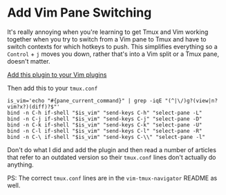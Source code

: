 # Add Vim Pane Switching

It's really annoying when you're learning to get Tmux and Vim working together
when you try to switch from a Vim pane to Tmux and have to switch contexts for
which hotkeys to push. This simplifies everything so a `Control` + `j` moves you
down, rather that's into a Vim split or a Tmux pane, doesn't matter.

[Add this plugin to your Vim
plugins](https://github.com/christoomey/vim-tmux-navigator)

Then add this to your `tmux.conf`

```
is_vim='echo "#{pane_current_command}" | grep -iqE "(^|\/)g?(view|n?vim?x?)(diff)?$"'
bind -n C-h if-shell "$is_vim" "send-keys C-h" "select-pane -L"
bind -n C-j if-shell "$is_vim" "send-keys C-j" "select-pane -D"
bind -n C-k if-shell "$is_vim" "send-keys C-k" "select-pane -U"
bind -n C-l if-shell "$is_vim" "send-keys C-l" "select-pane -R"
bind -n C-\ if-shell "$is_vim" "send-keys C-\\" "select-pane -l"
```

Don't do what I did and add the plugin and then read a number of articles that
refer to an outdated version so their `tmux.conf` lines don't actually do
anything.

PS: The correct `tmux.conf` lines are in the `vim-tmux-navigator` README as well.
